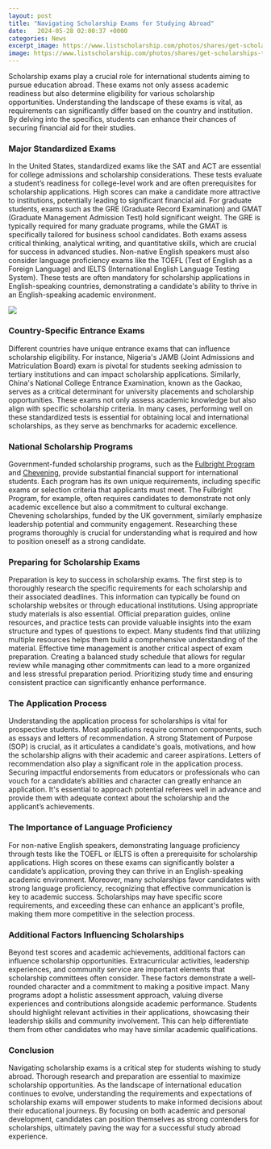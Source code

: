 ```yaml
---
layout: post
title: "Navigating Scholarship Exams for Studying Abroad"
date:   2024-05-28 02:00:37 +0000
categories: News
excerpt_image: https://www.listscholarship.com/photos/shares/get-scholarships-to-study-abroad.jpg
image: https://www.listscholarship.com/photos/shares/get-scholarships-to-study-abroad.jpg
---
```


Scholarship exams play a crucial role for international students aiming to pursue education abroad. These exams not only assess academic readiness but also determine eligibility for various scholarship opportunities. Understanding the landscape of these exams is vital, as requirements can significantly differ based on the country and institution. By delving into the specifics, students can enhance their chances of securing financial aid for their studies.
### Major Standardized Exams
In the United States, standardized exams like the SAT and ACT are essential for college admissions and scholarship considerations. These tests evaluate a student’s readiness for college-level work and are often prerequisites for scholarship applications. High scores can make a candidate more attractive to institutions, potentially leading to significant financial aid.
For graduate students, exams such as the GRE (Graduate Record Examination) and GMAT (Graduate Management Admission Test) hold significant weight. The GRE is typically required for many graduate programs, while the GMAT is specifically tailored for business school candidates. Both exams assess critical thinking, analytical writing, and quantitative skills, which are crucial for success in advanced studies.
Non-native English speakers must also consider language proficiency exams like the TOEFL (Test of English as a Foreign Language) and IELTS (International English Language Testing System). These tests are often mandatory for scholarship applications in English-speaking countries, demonstrating a candidate's ability to thrive in an English-speaking academic environment.

![](https://www.listscholarship.com/photos/shares/get-scholarships-to-study-abroad.jpg)
### Country-Specific Entrance Exams
Different countries have unique entrance exams that can influence scholarship eligibility. For instance, Nigeria's JAMB (Joint Admissions and Matriculation Board) exam is pivotal for students seeking admission to tertiary institutions and can impact scholarship applications. Similarly, China's National College Entrance Examination, known as the Gaokao, serves as a critical determinant for university placements and scholarship opportunities.
These exams not only assess academic knowledge but also align with specific scholarship criteria. In many cases, performing well on these standardized tests is essential for obtaining local and international scholarships, as they serve as benchmarks for academic excellence.
### National Scholarship Programs
Government-funded scholarship programs, such as the [Fulbright Program](https://us.edu.vn/en/Fulbright_Program) and [Chevening](https://us.edu.vn/en/Chevening_Scholarship), provide substantial financial support for international students. Each program has its own unique requirements, including specific exams or selection criteria that applicants must meet.
The Fulbright Program, for example, often requires candidates to demonstrate not only academic excellence but also a commitment to cultural exchange. Chevening scholarships, funded by the UK government, similarly emphasize leadership potential and community engagement. Researching these programs thoroughly is crucial for understanding what is required and how to position oneself as a strong candidate.
### Preparing for Scholarship Exams
Preparation is key to success in scholarship exams. The first step is to thoroughly research the specific requirements for each scholarship and their associated deadlines. This information can typically be found on scholarship websites or through educational institutions.
Using appropriate study materials is also essential. Official preparation guides, online resources, and practice tests can provide valuable insights into the exam structure and types of questions to expect. Many students find that utilizing multiple resources helps them build a comprehensive understanding of the material.
Effective time management is another critical aspect of exam preparation. Creating a balanced study schedule that allows for regular review while managing other commitments can lead to a more organized and less stressful preparation period. Prioritizing study time and ensuring consistent practice can significantly enhance performance.
### The Application Process
Understanding the application process for scholarships is vital for prospective students. Most applications require common components, such as essays and letters of recommendation. A strong Statement of Purpose (SOP) is crucial, as it articulates a candidate's goals, motivations, and how the scholarship aligns with their academic and career aspirations.
Letters of recommendation also play a significant role in the application process. Securing impactful endorsements from educators or professionals who can vouch for a candidate’s abilities and character can greatly enhance an application. It's essential to approach potential referees well in advance and provide them with adequate context about the scholarship and the applicant’s achievements.
### The Importance of Language Proficiency
For non-native English speakers, demonstrating language proficiency through tests like the TOEFL or IELTS is often a prerequisite for scholarship applications. High scores on these exams can significantly bolster a candidate’s application, proving they can thrive in an English-speaking academic environment.
Moreover, many scholarships favor candidates with strong language proficiency, recognizing that effective communication is key to academic success. Scholarships may have specific score requirements, and exceeding these can enhance an applicant's profile, making them more competitive in the selection process.
### Additional Factors Influencing Scholarships
Beyond test scores and academic achievements, additional factors can influence scholarship opportunities. Extracurricular activities, leadership experiences, and community service are important elements that scholarship committees often consider. These factors demonstrate a well-rounded character and a commitment to making a positive impact.
Many programs adopt a holistic assessment approach, valuing diverse experiences and contributions alongside academic performance. Students should highlight relevant activities in their applications, showcasing their leadership skills and community involvement. This can help differentiate them from other candidates who may have similar academic qualifications.
### Conclusion
Navigating scholarship exams is a critical step for students wishing to study abroad. Thorough research and preparation are essential to maximize scholarship opportunities. As the landscape of international education continues to evolve, understanding the requirements and expectations of scholarship exams will empower students to make informed decisions about their educational journeys. By focusing on both academic and personal development, candidates can position themselves as strong contenders for scholarships, ultimately paving the way for a successful study abroad experience.